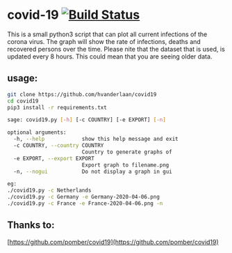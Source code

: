 # covid-19 [![Build Status](https://travis-ci.org/hvanderlaan/covid19.svg?branch=master)](https://travis-ci.org/hvanderlaan/covid19)

This is a small python3 script that can plot all current infections of the corona virus. The graph will show the rate of infections, deaths and recovered persons over the time. Please nite that the dataset that is used, is updated every 8 hours. This could mean that you are seeing older data.

## usage:

``` bash
git clone https://github.com/hvanderlaan/covid19
cd covid19
pip3 install -r requirements.txt

sage: covid19.py [-h] [-c COUNTRY] [-e EXPORT] [-n]

optional arguments:
  -h, --help            show this help message and exit
  -c COUNTRY, --country COUNTRY
                        Country to generate graphs of
  -e EXPORT, --export EXPORT
                        Export graph to filename.png
  -n, --nogui           Do not display a graph in gui

eg:
./covid19.py -c Netherlands
./covid19.py -c Germany -e Germany-2020-04-06.png
./covid19.py -c France -e France-2020-04-06.png -n
```

## Thanks to:

[https://github.com/pomber/covid19](https://github.com/pomber/covid19)
